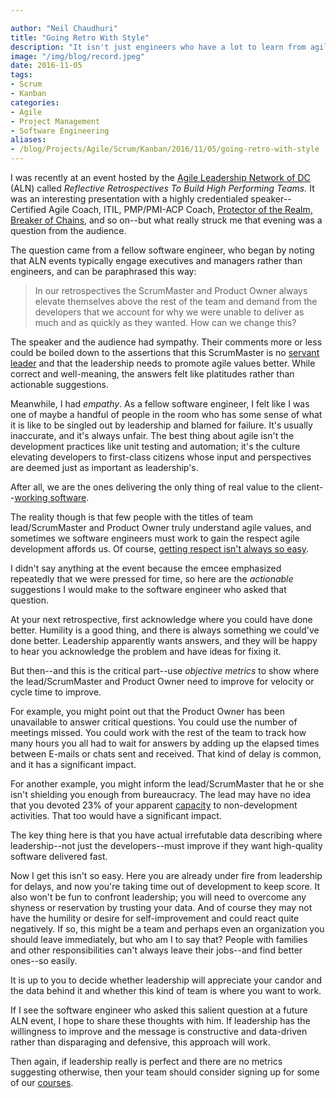 ```yaml
---

author: "Neil Chaudhuri"
title: "Going Retro With Style"
description: "It isn't just engineers who have a lot to learn from agile retrospectives."
image: "/img/blog/record.jpeg"
date: 2016-11-05
tags:
- Scrum
- Kanban
categories:
- Agile 
- Project Management
- Software Engineering
aliases:
- /blog/Projects/Agile/Scrum/Kanban/2016/11/05/going-retro-with-style
---
```


I was recently at an event hosted by the [Agile Leadership Network of DC](http://www.meetup.com/Agile-Leadership-Network-ALN-Washington-DC-Area-Chapter/) (ALN)
called *Reflective Retrospectives To Build High Performing Teams.* It was an interesting presentation with 
a highly credentialed speaker--Certified Agile Coach, ITIL, PMP/PMI-ACP Coach, [Protector of the Realm, 
Breaker of Chains](http://gameofthrones.wikia.com/wiki/Daenerys_Targaryen), and so on--but what really 
struck me that evening was a question from the audience. 

The question came from a fellow software engineer, who began by noting that ALN events typically 
engage executives and managers rather than engineers, and can be paraphrased this way:

> In our retrospectives the ScrumMaster and Product Owner always elevate themselves above the 
rest of the team and demand from the developers that we account for why we were unable
to deliver as much and as quickly as they wanted. How can we change this? 


The speaker and the audience had sympathy. Their comments more or less could be boiled down to
the assertions that this ScrumMaster is no [servant leader](https://www.scrumalliance.org/community/articles/2014/august/the-art-and-science-of-servant-leader)
and that the leadership needs to promote agile values better. While correct and well-meaning,
the answers felt like platitudes rather than actionable suggestions.

Meanwhile, I had *empathy*. As a fellow software engineer, I felt like I was one of maybe
a handful of people in the room who has some sense of what it is like to be singled out
by leadership and blamed for failure. It's usually inaccurate, and it's always unfair. The best thing 
about agile isn't the development practices like unit testing and 
automation; it's the culture elevating developers to first-class citizens whose 
input and perspectives are deemed just as important as leadership's.

After all, we are the ones delivering the only thing of real value to the client--[working
software](http://www.agile-process.org/working.html). 
 
The reality though is that few people with the titles of team lead/ScrumMaster and Product Owner truly
understand agile values, and sometimes we software engineers must work to gain the respect
agile development affords us. Of course, [getting respect isn't always so easy](https://www.youtube.com/watch?v=2X9E9n6GHC8).

I didn't say anything at the event because the emcee emphasized repeatedly that we were pressed for time,
so here are the *actionable* suggestions I would make to the software engineer who asked that question.

At your next retrospective, first acknowledge where you could have done better. Humility 
is a good thing, and there is always something we could've done better. Leadership apparently
wants answers, and they will be happy to hear you acknowledge the problem and have
ideas for fixing it.

But then--and this is the critical part--use *objective metrics* to show where the lead/ScrumMaster 
and Product Owner need to improve for velocity or cycle time to improve.

For example, you might point out that the Product Owner has been unavailable to answer critical questions.
You could use the number of meetings missed. You could work with the rest of the team to track how
many hours you all had to wait for answers by adding up the elapsed times between E-mails or chats
sent and received. That kind of delay is common, and it has a significant impact.

For another example, you might inform the lead/ScrumMaster that he or she isn't shielding you
enough from bureaucracy. The lead may have no idea that you devoted 23% of your apparent
[capacity](https://www.scrumalliance.org/community/articles/2007/august/perfect-planning) to 
non-development activities. That too would have a significant impact.

The key thing here is that you have actual irrefutable data describing where
leadership--not just the developers--must improve if they want high-quality
software delivered fast.

Now I get this isn't so easy. Here you are already under fire from leadership for delays, 
and now you're taking time out of development to keep score. It also won't be fun to confront
leadership; you will need to overcome any shyness or reservation by trusting your data. And of course
they may not have the humility or desire for self-improvement and could react quite
negatively. If so, this might be a team and perhaps even an organization you should leave immediately, but who 
am I to say that? People with families and other responsibilities can't always leave their jobs--and
find better ones--so easily.

It is up to you to decide whether leadership will appreciate your candor and the data behind it
and whether this kind of team is where you want to work.
 
If I see the software engineer who asked this salient question at a future ALN event, I hope to 
share these thoughts with him. If leadership has the willingness to improve and the 
message is constructive and data-driven rather than disparaging and defensive, this approach will work.

Then again, if leadership really is perfect and there are no metrics suggesting otherwise, then your team
should consider signing up for some of our [courses](/course).
 









